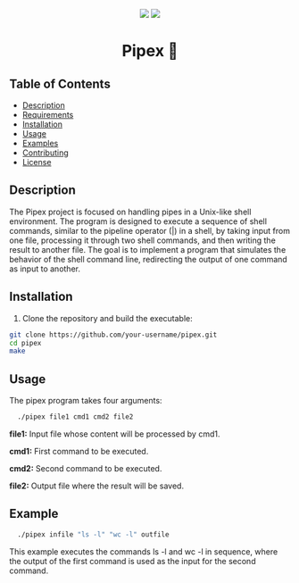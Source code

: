 <p align="center">
 <img src=https://img.shields.io/github/last-commit/leilatdantas/42CommonCore-pipex?style=plastic&logo=github&labelColor=%23a667d6 /> 
<img src="https://img.shields.io/badge/100_%2F_100_%E2%98%86-success?style=plastic" />
</p>

<h1 align="center"> Pipex 🔄 </h1>

## Table of Contents
- [Description](#description)
- [Requirements](#requirements)
- [Installation](#installation)
- [Usage](#usage)
- [Examples](#examples)
- [Contributing](#contributing)
- [License](#license)

## Description
The Pipex project is focused on handling pipes in a Unix-like shell environment. The program is designed to execute a sequence of shell commands, similar to the pipeline operator (|) in a shell, by taking input from one file, processing it through two shell commands, and then writing the result to another file. The goal is to implement a program that simulates the behavior of the shell command line, redirecting the output of one command as input to another.

## Installation
1. Clone the repository and build the executable:
```bash
git clone https://github.com/your-username/pipex.git
cd pipex
make
```
## Usage
The pipex program takes four arguments:
  ```bash
    ./pipex file1 cmd1 cmd2 file2
  ```
**file1:** Input file whose content will be processed by cmd1.

**cmd1:** First command to be executed.

**cmd2:** Second command to be executed.

**file2:** Output file where the result will be saved.


## Example

```bash
  ./pipex infile "ls -l" "wc -l" outfile
```
This example executes the commands ls -l and wc -l in sequence, where the output of the first command is used as the input for the second command.

